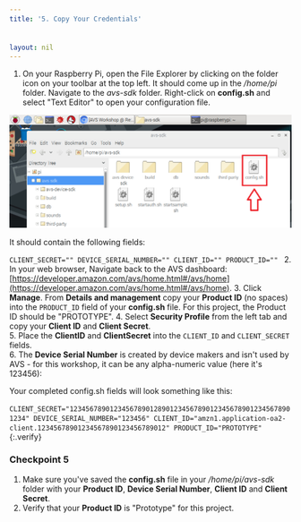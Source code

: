 ```yaml
---
title: '5. Copy Your Credentials'


layout: nil
---
```


1. On your Raspberry Pi, open the File Explorer by clicking on the folder icon on your toolbar at the top left.  It should come up in the */home/pi* folder.  Navigate to the *avs-sdk* folder.  Right-click on **config.sh** and select "Text Editor" to open your configuration file.  

![](assets/config_file.png)

It should contain the following fields:

`CLIENT_SECRET=""
DEVICE_SERIAL_NUMBER=""
CLIENT_ID=""
PRODUCT_ID=""
`
2. In your web browser, Navigate back to the AVS dashboard:  [https://developer.amazon.com/avs/home.html#/avs/home](https://developer.amazon.com/avs/home.html#/avs/home).
3. Click **Manage**. From **Details and management** copy your **Product ID** (no spaces) into the `PRODUCT_ID` field of your **config.sh** file.  For this project, the Product ID should be "PROTOTYPE".
4. Select **Security Profile** from the left tab and copy your **Client ID** and **Client Secret**.  
5. Place the **ClientID** and **ClientSecret** into the `CLIENT_ID` and `CLIENT_SECRET` fields.  
6. The **Device Serial Number** is created by device makers and isn't used by AVS - for this workshop, it can be any alpha-numeric value (here it's 123456):

Your completed config.sh fields will look something like this:

`CLIENT_SECRET="12345678901234567890128901234567890123456789012345678901234"
DEVICE_SERIAL_NUMBER="123456"
CLIENT_ID="amzn1.application-oa2-client.12345678901234567890123456789012"
PRODUCT_ID="PROTOTYPE"
`
{:.verify}
### Checkpoint 5

1. Make sure you've saved the **config.sh** file in your */home/pi/avs-sdk* folder with your **Product ID**, **Device Serial Number**, **Client ID** and **Client Secret**.
2.  Verify that your **Product ID** is "Prototype" for this project.

